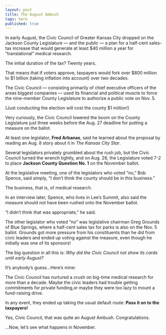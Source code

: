 ```yaml
---
layout: post
title: The August Ambush
tags: hero
published: true
---
```


In early August, the Civic Council of Greater Kansas City dropped on the Jackson County Legislature — and the public — a plan for a half-cent sales-tax increase that would generate at least $40 million a year for “translational” medical research.

The initial duration of the tax? Twenty years.

That means that if voters approve, taxpayers would fork over $800 million to $1 billion (taking inflation into account) over two decades.

The Civic Council — consisting primarily of chief executive officers of the areas biggest companies — used its financial and political muscle to force the nine-member County Legislature to authorize a public vote on Nov. 5. 

(Just conducting the election will cost the county $1 million!)

Very curiously, the Civic Council lowered the boom on the County Legislature just three weeks before the Aug. 27 deadline for putting a measure on the ballot.
 
At least one legislator, <strong>Fred Arbanas</strong>, said he learned about the proposal by reading an Aug. 8 story about it in <em>The Kansas City Star</em>.

Several legislators privately grumbled about the rush job, but the Civic Council turned the wrench tightly, and on Aug. 26, the Legislature voted 7-2 to place <strong>Jackson County Question No. 1</strong> on the November ballot.

At the legislative meeting, one of the legislators who voted “no,” Bob Spence, said simply, “I don’t think the county should be in this business.”

The business, that is, of medical research.

In an interview later, Spence, who lives in Lee’s Summit, also said the measure should not have been rushed onto the November ballot.

“I didn’t think that was appropriate,” he said.

The other legislator who voted “no” was legislative chairman Greg Grounds of Blue Springs, where a half-cent sales tax for parks is also on the Nov. 5 ballot. Grounds got more pressure from his constituents than he did from civic leaders and ended up voting against the measure, even though he initially was one of its sponsors!   

The big question in all this is: _Why did the Civic Council not show its cards until early August?_ 

It’s anybody’s guess…Here’s mine:

The Civic Council has nurtured a crush on big-time medical research for more than a decade. Maybe the civic leaders had trouble getting commitments for private funding,or maybe they were too lazy to mount a fund-raising drive.

In any event, they ended up taking the usual default route: **Pass it on to the taxpayers!**

Yes, Civic Council, that was quite an August Ambush. Congratulations. 

...Now, let’s see what happens in November.